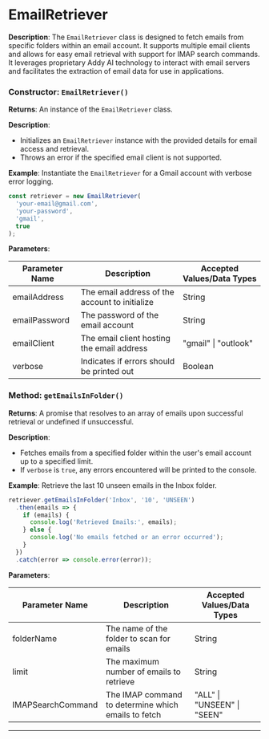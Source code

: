 # EmailRetriever

**Description**: The `EmailRetriever` class is designed to fetch emails from specific folders within an email account. It supports multiple email clients and allows for easy email retrieval with support for IMAP search commands. It leverages proprietary Addy AI technology to interact with email servers and facilitates the extraction of email data for use in applications.

### Constructor: `EmailRetriever()`

**Returns**: An instance of the `EmailRetriever` class.

**Description**:

  - Initializes an `EmailRetriever` instance with the provided details for email access and retrieval.
  - Throws an error if the specified email client is not supported.

**Example**: Instantiate the `EmailRetriever` for a Gmail account with verbose error logging.

```javascript
const retriever = new EmailRetriever(
  'your-email@gmail.com',
  'your-password',
  'gmail',
  true
);
```

**Parameters**:

  | Parameter Name | Description | Accepted Values/Data Types |
  | -------------- | ----------- | --------------------------- |
  | emailAddress   | The email address of the account to initialize | String |
  | emailPassword  | The password of the email account | String |
  | emailClient    | The email client hosting the email address | "gmail" \| "outlook" |
  | verbose        | Indicates if errors should be printed out | Boolean |


### Method: `getEmailsInFolder()`

**Returns**: A promise that resolves to an array of emails upon successful retrieval or undefined if unsuccessful.

**Description**:

  - Fetches emails from a specified folder within the user's email account up to a specified limit.
  - If `verbose` is `true`, any errors encountered will be printed to the console.

**Example**: Retrieve the last 10 unseen emails in the Inbox folder.

```javascript
retriever.getEmailsInFolder('Inbox', '10', 'UNSEEN')
  .then(emails => {
    if (emails) {
      console.log('Retrieved Emails:', emails);
    } else {
      console.log('No emails fetched or an error occurred');
    }
  })
  .catch(error => console.error(error));
```

**Parameters**:

  | Parameter Name     | Description | Accepted Values/Data Types |
  | ------------------ | ----------- | --------------------------- |
  | folderName         | The name of the folder to scan for emails | String |
  | limit              | The maximum number of emails to retrieve | String |
  | IMAPSearchCommand  | The IMAP command to determine which emails to fetch | "ALL" \| "UNSEEN" \| "SEEN" |


---